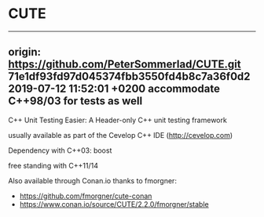 # CUTE
-----
origin: https://github.com/PeterSommerlad/CUTE.git
71e1df93fd97d045374fbb3550fd4b8c7a36f0d2
2019-07-12 11:52:01 +0200
accommodate C++98/03 for tests as well
-----

C++ Unit Testing Easier: A Header-only C++ unit testing framework

usually available as part of the Cevelop C++ IDE (http://cevelop.com)

Dependency with C++03: boost

free standing with C++11/14

Also available through Conan.io thanks to fmorgner: 

 * https://github.com/fmorgner/cute-conan
 * https://www.conan.io/source/CUTE/2.2.0/fmorgner/stable

